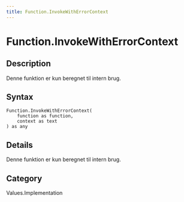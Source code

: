 ```yaml
---
title: Function.InvokeWithErrorContext
---
```


# Function.InvokeWithErrorContext


## Description

Denne funktion er kun beregnet til intern brug.


## Syntax

```powerquery
Function.InvokeWithErrorContext(
    function as function,
    context as text
) as any
```


## Details

Denne funktion er kun beregnet til intern brug.



## Category
Values.Implementation
